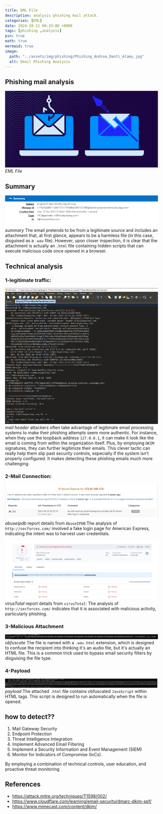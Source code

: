 ```yaml
---
title: EML File 
description: analysis phishing mail attack.
categories: [EML]
date: 2024-10-11 00:33:00 +0800
tags: [phishing ,analysis]
pin: true
math: true
mermaid: true
image:
  path: "../assets/img/phishing/Phishing_Andrea_Danti_Alamy.jpg"
  alt: Email Phishing Analysis
---
```

## Phishing mail analysis 

![phishing attack](../assets/img/phishing/Blog-Post-Images-9.svg)
_EML File_


## Summary
![meta data](../assets/img/phishing/introduction.png)
_summary_
The email pretends to be from a legitimate source and includes an attachment that, at first glance, appears to be a harmless file (in this case, disguised as a `.wav` file). However, upon closer inspection, it is clear that the attachment is actually an `.html` file containing hidden scripts that can execute malicious code once opened in a browser.


## Technical analysis
### 1-legitimate traffic:
![mail header](../assets/img/phishing/mail%20struc.png)
_mail header_
 attackers often take advantage of legitimate email processing systems to make their phishing attempts seem more authentic. For instance, when they use the loopback address `127.0.0.1`, it can make it look like the email is coming from within the organization itself. Plus, by employing `DKIM` signatures, they can further legitimize their emails. This clever tactic can really help them slip past security controls, especially if the system isn’t properly configured. It makes detecting these phishing emails much more challenging.

### 2-Mail Connection:
![abuseipdb](../assets/img/phishing/abuse.png)
_abuseipdb_
report details from `AbuseIPDB`:The analysis of `http://secforces.com/` involved a fake login page for American Express, indicating the intent was to harvest user credentials.

![virusTotal](../assets/img/phishing/virusTotal.png)
_virusTotal_
report details from `virusTotal`: The analysis of `http://secforces.com/` indicates that it is associated with malicious activity, particularly phishing. 

### 3-Malicious Attachment 
![obfuscate](../assets/img/phishing/obfuscate.png)
_obfuscate_
The file is named with a `.wav.html` extension, which is designed to confuse the recipient into thinking it's an audio file, but it's actually an HTML file. This is a common trick used to bypass email security filters by disguising the file type.

### 4-Payload
![payload](../assets/img/phishing/payload.png)
_payload_
The attached `.html` file contains obfuscated ```JavaScript``` within HTML tags. This script is designed to run automatically when the file is opened.


## how to detect??

1. Mail Gateway Security
2. Endpoint Protection
3. Threat Intelligence Integration
4. Implement Advanced Email Filtering
5. Implement a Security Information and Event Management (SIEM)
6. Monitor for Indicators of Compromise (IoCs).

By employing a combination of technical controls, user education, and proactive threat monitoring

## References
- https://attack.mitre.org/techniques/T1598/002/
- https://www.cloudflare.com/learning/email-security/dmarc-dkim-spf/
- https://www.mimecast.com/content/dkim/
